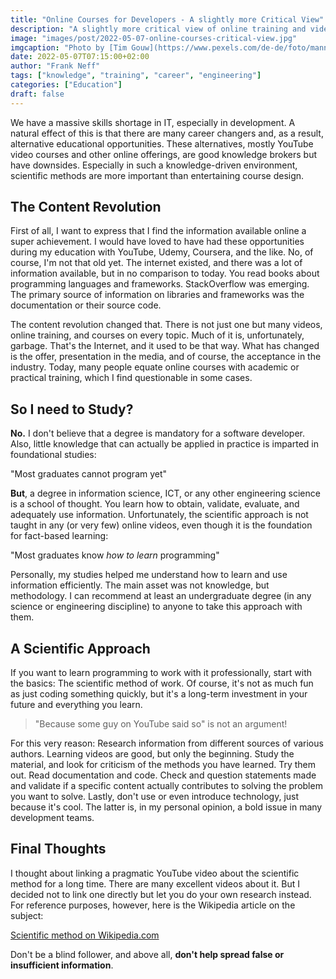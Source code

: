 ```yaml
---
title: "Online Courses for Developers - A slightly more Critical View"
description: "A slightly more critical view of online training and videos for aspiring or junior developers."
image: "images/post/2022-05-07-online-courses-critical-view.jpg"
imgcaption: "Photo by [Tim Gouw](https://www.pexels.com/de-de/foto/mann-im-weissen-hemd-mit-macbook-pro-52608/) from [Pexels](https://www.pexels.com/)"
date: 2022-05-07T07:15:00+02:00
author: "Frank Neff"
tags: ["knowledge", "training", "career", "engineering"]
categories: ["Education"]
draft: false
---
```


We have a massive skills shortage in IT, especially in development. A natural effect of this is that there are many 
career changers and, as a result, alternative educational opportunities. These alternatives, mostly YouTube video 
courses and other online offerings, are good knowledge brokers but have downsides. Especially in such a knowledge-driven 
environment, scientific methods are more important than entertaining course design.

<!--more-->

The Content Revolution
----------------------

First of all, I want to express that I find the information available online a super achievement. I would have loved to 
have had these opportunities during my education with YouTube, Udemy, Coursera, and the like. No, of course, I'm not 
that old yet. The internet existed, and there was a lot of information available, but in no comparison to today. You 
read books about programming languages and frameworks. StackOverflow was emerging. The primary source of information on 
libraries and frameworks was the documentation or their source code.

The content revolution changed that. There is not just one but many videos, online training, and courses on every topic. 
Much of it is, unfortunately, garbage. That's the Internet, and it used to be that way. What has changed is the offer, 
presentation in the media, and of course, the acceptance in the industry. Today, many people equate online courses with 
academic or practical training, which I find questionable in some cases.

So I need to Study?
-------------------

**No.** I don't believe that a degree is mandatory for a software developer. Also, little knowledge that can actually be 
applied in practice is imparted in foundational studies:

"Most graduates cannot program yet"

**But**, a degree in information science, ICT, or any other engineering science is a school of thought. You learn how to 
obtain, validate, evaluate, and adequately use information. Unfortunately, the scientific approach is not taught in any 
(or very few) online videos, even though it is the foundation for fact-based learning:

"Most graduates know _how to learn_ programming"

Personally, my studies helped me understand how to learn and use information efficiently. The main asset was not 
knowledge, but methodology. I can recommend at least an undergraduate degree (in any science or engineering discipline) 
to anyone to take this approach with them.

A Scientific Approach
---------------------

If you want to learn programming to work with it professionally, start with the basics: The scientific method of work. 
Of course, it's not as much fun as just coding something quickly, but it's a long-term investment in your future and 
everything you learn.

> "Because some guy on YouTube said so" is not an argument!

For this very reason: Research information from different 
sources of various authors. Learning videos are good, but only the beginning. Study the material, and look for criticism 
of the methods you have learned. Try them out. Read documentation and code. Check and question statements made and 
validate if a specific content actually contributes to solving the problem you want to solve. Lastly, don't use or even 
introduce technology, just because it's cool. The latter is, in my personal opinion, a bold issue in many development 
teams.

Final Thoughts
--------------

I thought about linking a pragmatic YouTube video about the scientific method for a long time. There are many excellent
videos about it. But I decided not to link one directly but let you do your own research instead. For reference purposes,
however, here is the Wikipedia article on the subject:

[Scientific method on Wikipedia.com](https://en.wikipedia.org/wiki/Scientific_method)

Don't be a blind follower, and above all, **don't help spread false or insufficient information**.